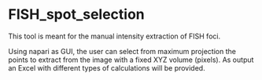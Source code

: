# FISH_spot_selection
This tool is meant for the manual intensity extraction of FISH foci.

Using napari as GUI, the user can select from maximum projection the points to extract from the image with a fixed XYZ volume (pixels). As output an Excel with different types
of calculations will be provided.

